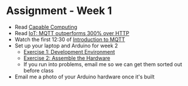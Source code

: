 # Assignment - Week 1

 * Read [Capable Computing](https://medium.com/@aallan/capable-computing-50867847a8d8)
 * Read [IoT: MQTT outperforms 300% over HTTP](https://medium.com/@dearsikandarkhan/mqtt-outperforms-300-over-http-6e2c5d40c603)
 * Watch the first 12:30 of [Introduction to MQTT](https://www.youtube.com/watch?v=LKz1jYngpcU)
 * Set up your laptop and Arduino for week 2
    * [Exercise 1: Development Environment](https://github.com/don/ITP-DeviceToDatabase/blob/main/02_Arduino/exercises/exercise1.md)
    * [Exercise 2: Assemble the Hardware](https://github.com/don/ITP-DeviceToDatabase/blob/main/02_Arduino/exercises/exercise2.md)
    * If you run into problems, email me so we can get them sorted out before class
 * Email me a photo of your Arduino hardware once it's built 
